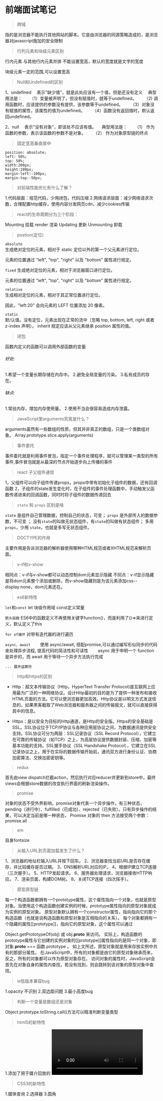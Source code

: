 # 前端面试笔记

> 跨域

 指的是浏览器不能执行其他网站的脚本。它是由浏览器的同源策略造成的，是浏览器对javascript施加的安全限制
 
> 行列元素和块级元素区别

行内元素
与其他行内元素并排
不能设置宽高，默认的宽度就是文字的宽度

块级元素一定的范围,可以设置宽高

>Null和Undefined的区别


1、undefined
　表示"缺少值"，就是此处应该有一个值，但是还没有定义
　典型用法是：
　　（1）变量被声明了，但没有赋值时，就等于undefined。
　　（2) 调用函数时，应该提供的参数没有提供，该参数等于undefined。
　　（3）对象没有赋值的属性，该属性的值为undefined。
　　（4）函数没有返回值时，默认返回undefined。

2、null
　表示"没有对象"，即该处不应该有值。
　典型用法是：
　　（1） 作为函数的参数，表示该函数的参数不是对象。
　　（2） 作为对象原型链的终点


> 固定宽高垂直居中

```
position: absolute;
left: 50%;
top: 50%;
width:200px;
height:100px;
margin-left:-100px;
margin-top:-50px;
```
>对前端性能优化有什么了解？

1.代码层面：规范代码，少用闭包，代码压缩
2.网络请求层面：减少网络请求次数，合理配置http缓存，使用内容分发网页cdn，减少cookies传输



> react的生命周期分为三个阶段：

Mounting 挂载
render 渲染
Updating 更新
Unmounting 卸载

> postion(定位)

`absolute`	
生成绝对定位的元素，相对于 static 定位以外的第一个父元素进行定位。

元素的位置通过 "left", "top", "right" 以及 "bottom" 属性进行规定。

`fixed`
生成绝对定位的元素，相对于浏览器窗口进行定位。

元素的位置通过 "left", "top", "right" 以及 "bottom" 属性进行规定。

`relative`	
生成相对定位的元素，相对于其正常位置进行定位。

因此，"left:20" 会向元素的 LEFT 位置添加 20 像素。

`static`	
默/认值。没有定位，元素出现在正常的流中（忽略 top, bottom, left, right 或者 z-index 声明）。
inherit	规定应该从父元素继承 position 属性的值。
>闭包

 函数内定义的函数可以调用外部函数的变量
 ###### 好处:
 1.希望一个变量长期存储在内存中。
 2.避免全局变量的污染。
 3.私有成员的存在。
  ###### 缺点:
 1.常驻内存，增加内存使用量。
 2.使用不当会很容易造成内存泄露。
>JavaScript里arguments究竟是什么？

arguments虽然有一些数组的性质，但其并非真正的数组，只是一个类数组对象。
Array.prototype.slice.apply(arguments)

>事件委托

事件委托就是利用事件冒泡，指定一个事件处理程序，就可以管理某一类型的所有事件,事件冒泡就是从最深的节点开始逐步向上传播的事件

>react 子父组件通信

1，父组件可以向子组件传递props，props中带有初始化子组件的数据，还有回调函数
2，子组件的state发生变化时，在子组件的事件处理函数中，手动触发父函数传递进来的回调函数，同时时将子组件的数据传递回去

>`state` 和 `props` 区别是啥

`state` 是组件自己管理数据，控制自己的状态，可变；
`props` 是外部传入的数据参数，不可变 ；
没有`state`的叫做无状态组件，有`state`的叫做有状态组件；
多用 `props`，少用 `state`，也就是多写无状态组件。





>DOCTYPE的作用

主要作用是告诉浏览器的解析器使用哪种HTML规范或者XHTML规范来解析页面。

>v-if和v-show 

相同点：v-if与v-show都可以动态控制dom元素显示隐藏
不同点：v-if显示隐藏是将dom元素整个添加或删除，而v-show隐藏则是为该元素添加css--display:none，dom元素还在。

>es6新特性

`let`和`const`
let 块级作用域 const定义常量

`箭头函数`
ES6中的函数定义不再使用关键字function()，而是利用了()=>来进行定义，默认定义了this

`for of循环`
对带有迭代器的进行遍历

`async、await`
　　使用 async/await, 搭配promise,可以通过编写形似同步的代码来处理异步流程, 提高代码的简洁性和可读性
　　async 用于申明一个 function 是异步的，而 await 用于等待一个异步方法执行完成

`... 展开运算符`

>http和https的区别

* Http：超文本传输协议（Http，HyperText Transfer Protocol)是互联网上应用最为广泛的一种网络协议。设计Http最初的目的是为了提供一种发布和接收HTML页面的方法。它可以使浏览器更加高效。Http协议是以明文方式发送信息的，如果黑客截取了Web浏览器和服务器之间的传输报文，就可以直接获得其中的信息。

* Https：是以安全为目标的Http通道，是Http的安全版。Https的安全基础是SSL。SSL协议位于TCP/IP协议与各种应用层协议之间，为数据通讯提供安全支持。SSL协议可分为两层：SSL记录协议（SSL Record Protocol），它建立在可靠的传输协议（如TCP）之上，为高层协议提供数据封装、压缩、加密等基本功能的支持。SSL握手协议（SSL Handshake Protocol），它建立在SSL记录协议之上，用于在实际的数据传输开始前，通讯双方进行身份认证、协商加密算法、交换加密密钥等。


>redux

首先由view dispatch拦截action，然后执行对应reducer并更新到store中，最终views会根据store数据的改变执行界面的刷新渲染操作。

>promise
   
对象的状态不受外界影响，promise对象代表一个异步操作，有三种状态，pending（进行中）、fulfilled（已成功）、rejected（已失败）。只有异步操作的结果，可以决定当前是哪一种状态，
Promise 对象的 then 方法接受两个参数：
promise.all

>em

 自身fontsize

>从输入URL到页面加载发生了什么？

1、浏览器的地址栏输入URL并按下回车。
2、浏览器查找当前URL是否存在缓存，并比较缓存是否过期。
3、DNS解析URL对应的IP。
4、根据IP建立TCP连接（三次握手）。
5、HTTP发起请求。
6、服务器处理请求，浏览器接收HTTP响应。
7、渲染页面，构建DOM树。
8、关闭TCP连接（四次挥手）。

>原型原型链

   每一个构造函数都拥有一个prototype属性，这个属性指向一个对象，也就是原型对象。当使用这个构造函数创建实例的时候，prototype属性指向的原型对象就成为实例的原型对象。
原型对象默认拥有一个constructor属性，指向指向它的那个构造函数（也就是说构造函数和原型对象是互相指向的关系）。
每个对象都拥有一个隐藏的属性[[prototype]]，指向它的原型对象，这个属性可以通过

Object.getPrototypeOf(obj) 或 obj.__proto__ 来访问。
实际上，构造函数的prototype属性与它创建的实例对象的[[prototype]]属性指向的是同一个对象，即 对象.__proto__ === 函数.prototype 。
如上文所述，原型对象就是用来存放实例中共有的那部分属性。
在JavaScript中，所有的对象都是由它的原型对象继承而来，反之，所有的对象都可以作为原型对象存在。
访问对象的属性时，JavaScript会首先在对象自身的属性内查找，若没有找到，则会跳转到该对象的原型对象中查找。

> ie低版本兼容bug
   
   1.opacity 不识别
   2.双边距问题
   3.最小高度bug

> 判断一个变量是数组还是对象

Object.prototype.toString.call()方法可以精准判断变量类型

>html5的新特性

1.添加了用于媒介回放的 <video>，<audio> 元素
2.添加了语义标签譬如 header、footer、nav 等等元素 

>CSS3的新特性

1.媒体查询
2.选择器
3.圆角


